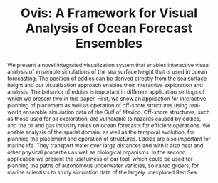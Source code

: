 ---
layout: publication
title: "Ovis: A Framework for Visual Analysis of Ocean Forecast Ensembles"
key: 2014_tvcg
type: article
shortname: 
image: 2014_tvcg.png
image_large: 2014_tvcg_teaser.png
image_preview: 2014_tvcg.png

authors:
- hollt
- Ahmed Magby
- Peng Zhan
- Guoning Chen
- Ganesh Gopalakrishnan
- hoteit
- Charles D. Hansen
- hadwiger

journal: IEEE Transactions on Visualization and Computer Graphics
jourunal-short: TVCG
page_start: 1114
page_end: 1126
volume: 20
issue: 8
year: 2014
award: 

doi: 10.1109/TVCG.2014.2307892
pdf: 2014_tvcg.pdf
poster:
video:

code:

supplements:
  - name: Video
    abslink: https://vimeo.com/86024016
    icon: video

code: https://www.github.com/thoellt/ovis

abstract: "We present a novel integrated visualization system that enables interactive visual analysis of ensemble simulations of the sea surface height that is used in ocean forecasting. The position of eddies can be derived directly from the sea surface height and our visualization approach enables their interactive exploration and analysis.
The behavior of eddies is important in different application settings of which we present two in this paper. First, we show an application for interactive planning of placement as well as operation of off-shore structures using real-world ensemble simulation data of the Gulf of Mexico. Off-shore structures, such as those used for oil exploration, are vulnerable to hazards caused by eddies, and the oil and gas industry relies on ocean forecasts for efficient operations. We enable analysis of the spatial domain, as well as the temporal evolution, for planning the placement and operation of structures. 
Eddies are also important for marine life. They transport water over large distances and with it also heat and other physical properties as well as biological organisms. In the second application we present the usefulness of our tool, which could be used for planning the paths of autonomous underwater vehicles, so called gliders, for marine scientists to study simulation data of the largely unexplored Red Sea."

---